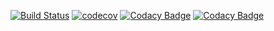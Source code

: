 [![Build Status](https://travis-ci.org/MaxDmytruk/Javax-Validation.svg?branch=master)](https://travis-ci.org/MaxDmytruk/Javax-Validation)
[![codecov](https://codecov.io/gh/MaxDmytruk/Javax-Validation/branch/master/graph/badge.svg)](https://codecov.io/gh/MaxDmytruk/Javax-Validation)
[![Codacy Badge](https://api.codacy.com/project/badge/Grade/da83f2f9c0d24095a6d3c82f228731ff)](https://www.codacy.com/app/MaxDmytruk/Javax-Validation?utm_source=github.com&amp;utm_medium=referral&amp;utm_content=MaxDmytruk/Javax-Validation&amp;utm_campaign=Badge_Grade)
[![Codacy Badge](https://api.codacy.com/project/badge/Coverage/da83f2f9c0d24095a6d3c82f228731ff)](https://www.codacy.com/app/MaxDmytruk/Javax-Validation?utm_source=github.com&utm_medium=referral&utm_content=MaxDmytruk/Javax-Validation&utm_campaign=Badge_Coverage)